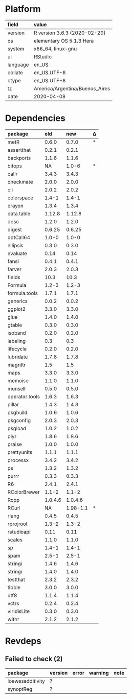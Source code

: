 # Platform

|field    |value                          |
|:--------|:------------------------------|
|version  |R version 3.6.3 (2020-02-29)   |
|os       |elementary OS 5.1.3 Hera       |
|system   |x86_64, linux-gnu              |
|ui       |RStudio                        |
|language |en_US                          |
|collate  |en_US.UTF-8                    |
|ctype    |en_US.UTF-8                    |
|tz       |America/Argentina/Buenos_Aires |
|date     |2020-04-09                     |

# Dependencies

|package        |old     |new      |Δ  |
|:--------------|:-------|:--------|:--|
|metR           |0.6.0   |0.7.0    |*  |
|assertthat     |0.2.1   |0.2.1    |   |
|backports      |1.1.6   |1.1.6    |   |
|bitops         |NA      |1.0-6    |*  |
|callr          |3.4.3   |3.4.3    |   |
|checkmate      |2.0.0   |2.0.0    |   |
|cli            |2.0.2   |2.0.2    |   |
|colorspace     |1.4-1   |1.4-1    |   |
|crayon         |1.3.4   |1.3.4    |   |
|data.table     |1.12.8  |1.12.8   |   |
|desc           |1.2.0   |1.2.0    |   |
|digest         |0.6.25  |0.6.25   |   |
|dotCall64      |1.0-0   |1.0-0    |   |
|ellipsis       |0.3.0   |0.3.0    |   |
|evaluate       |0.14    |0.14     |   |
|fansi          |0.4.1   |0.4.1    |   |
|farver         |2.0.3   |2.0.3    |   |
|fields         |10.3    |10.3     |   |
|Formula        |1.2-3   |1.2-3    |   |
|formula.tools  |1.7.1   |1.7.1    |   |
|generics       |0.0.2   |0.0.2    |   |
|ggplot2        |3.3.0   |3.3.0    |   |
|glue           |1.4.0   |1.4.0    |   |
|gtable         |0.3.0   |0.3.0    |   |
|isoband        |0.2.0   |0.2.0    |   |
|labeling       |0.3     |0.3      |   |
|lifecycle      |0.2.0   |0.2.0    |   |
|lubridate      |1.7.8   |1.7.8    |   |
|magrittr       |1.5     |1.5      |   |
|maps           |3.3.0   |3.3.0    |   |
|memoise        |1.1.0   |1.1.0    |   |
|munsell        |0.5.0   |0.5.0    |   |
|operator.tools |1.6.3   |1.6.3    |   |
|pillar         |1.4.3   |1.4.3    |   |
|pkgbuild       |1.0.6   |1.0.6    |   |
|pkgconfig      |2.0.3   |2.0.3    |   |
|pkgload        |1.0.2   |1.0.2    |   |
|plyr           |1.8.6   |1.8.6    |   |
|praise         |1.0.0   |1.0.0    |   |
|prettyunits    |1.1.1   |1.1.1    |   |
|processx       |3.4.2   |3.4.2    |   |
|ps             |1.3.2   |1.3.2    |   |
|purrr          |0.3.3   |0.3.3    |   |
|R6             |2.4.1   |2.4.1    |   |
|RColorBrewer   |1.1-2   |1.1-2    |   |
|Rcpp           |1.0.4.6 |1.0.4.6  |   |
|RCurl          |NA      |1.98-1.1 |*  |
|rlang          |0.4.5   |0.4.5    |   |
|rprojroot      |1.3-2   |1.3-2    |   |
|rstudioapi     |0.11    |0.11     |   |
|scales         |1.1.0   |1.1.0    |   |
|sp             |1.4-1   |1.4-1    |   |
|spam           |2.5-1   |2.5-1    |   |
|stringi        |1.4.6   |1.4.6    |   |
|stringr        |1.4.0   |1.4.0    |   |
|testthat       |2.3.2   |2.3.2    |   |
|tibble         |3.0.0   |3.0.0    |   |
|utf8           |1.1.4   |1.1.4    |   |
|vctrs          |0.2.4   |0.2.4    |   |
|viridisLite    |0.3.0   |0.3.0    |   |
|withr          |2.1.2   |2.1.2    |   |

# Revdeps

## Failed to check (2)

|package          |version |error |warning |note |
|:----------------|:-------|:-----|:-------|:----|
|loewesadditivity |?       |      |        |     |
|synoptReg        |?       |      |        |     |

